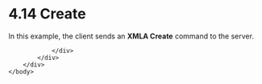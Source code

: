 <html dir="LTR" xmlns:mshelp="http://msdn.microsoft.com/mshelp" xmlns:ddue="http://ddue.schemas.microsoft.com/authoring/2003/5" xmlns:xlink="http://www.w3.org/1999/xlink" xmlns:tool="http://www.microsoft.com/tooltip">
    <head>
        <meta http-equiv="Content-Type" content="text/html; CHARSET=utf-8"></meta>
        <meta name="save" content="history"></meta>
        <title>4.14 Create</title>
        <xml>
            <mshelp:toctitle title="4.14 Create"></mshelp:toctitle>
            <mshelp:rltitle title="[MS-SSAS]: Create"></mshelp:rltitle>
            <mshelp:keyword index="A" term="6e3d1bca-2d85-43b3-b4cc-906dde82cc39"></mshelp:keyword>
            <mshelp:attr name="DCSext.ContentType" value="open specification"></mshelp:attr>
            <mshelp:attr name="AssetID" value="6e3d1bca-2d85-43b3-b4cc-906dde82cc39"></mshelp:attr>
            <mshelp:attr name="TopicType" value="kbRef"></mshelp:attr>
            <mshelp:attr name="DCSext.Title" value="[MS-SSAS]: Create" />
        </xml>
    </head>
    <body>
        <div id="header">
            <h1 class="heading">4.14 Create</h1>
        </div>
        <div id="mainSection">
            <div id="mainBody">
                <div id="allHistory" class="saveHistory"></div>
                <div id="sectionSection0" class="section" name="collapseableSection">
                    

<p>In this example, the client sends an <b>XMLA Create</b>
command to the server.</p>


                </div>
            </div>
        </div>
    </body>
</html>